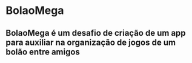 # BolaoMega
## BolaoMega é um desafio de criação de um app para auxiliar na organização de jogos de um bolão entre amigos
